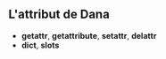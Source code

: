## L'attribut de Dana

- __getattr__, __getattribute__, __setattr__, __delattr__
- __dict__, __slots__

